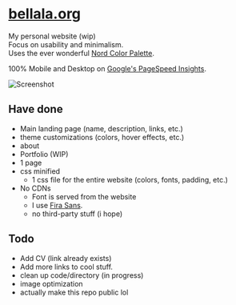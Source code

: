 # [bellala.org](https://bellala.org)
My personal website (wip)  
Focus on usability and minimalism.  
Uses the ever wonderful [Nord Color Palette](https://www.nordtheme.com/).  

100% Mobile and Desktop on [Google's PageSpeed Insights](https://developers.google.com/speed/pagespeed/insights/?url=http%3A%2F%2Fbellala.org).

![Screenshot](https://bellala.org/portfolio/pics/site.png)

## Have done 
- Main landing page (name, description, links, etc.)
- theme customizations (colors, hover effects, etc.)
- about
- Portfolio (WIP)
- 1 page
- css minified
  - 1 css file for the entire website (colors, fonts, padding, etc.)
- No CDNs
  - Font is served from the website
  - I use [Fira Sans](https://github.com/mozilla/Fira).
  - no third-party stuff (i hope)

## Todo
- Add CV (link already exists)
- Add more links to cool stuff.
- clean up code/directory (in progress)
- image optimization
- actually make this repo public lol
